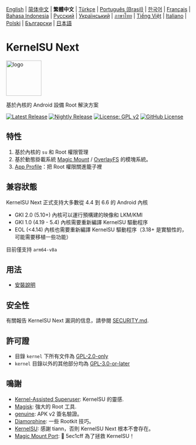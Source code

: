 [English](README.md) | [简体中文](README_CN.md) | **繁體中文** | [Türkçe](README_TR.md) | [Português (Brasil)](README_PT-BR.md) | [한국어](README_KO.md) | [Français](README_FR.md) | [Bahasa Indonesia](README_ID.md) | [Русский](README_RU.md) | [Український](README_UA.md) | [ภาษาไทย](README_TH.md) | [Tiếng Việt](README_VI.md) | [Italiano](README_IT.md) | [Polski](README_PL.md) | [Български](README_BG.md) | [日本語](README_JA.md)

# KernelSU Next

<img src="/assets/kernelsu_next.png" style="width: 96px;" alt="logo">

基於內核的 Android 設備 Root 解決方案

[![Latest Release](https://img.shields.io/github/v/release/KernelSU-Next/KernelSU-Next?label=Release&logo=github)](https://github.com/KernelSU-Next/KernelSU-Next/releases/latest)
[![Nightly Release](https://img.shields.io/badge/Nightly%20Release-gray?logo=hackthebox&logoColor=fff)](https://nightly.link/KernelSU-Next/KernelSU-Next/workflows/build-manager-ci/next/Manager)
[![License: GPL v2](https://img.shields.io/badge/License-GPL%20v2-orange.svg?logo=gnu)](https://www.gnu.org/licenses/old-licenses/gpl-2.0.en.html)
[![GitHub License](https://img.shields.io/github/license/KernelSU-Next/KernelSU-Next?logo=gnu)](/LICENSE)

## 特性

1. 基於內核的 `su` 和 Root 權限管理
2. 基於動態掛載系統 [Magic Mount](https://topjohnwu.github.io/Magisk/details.html#magic-mount) / [OverlayFS](https://en.wikipedia.org/wiki/OverlayFS) 的模塊系統。
3. [App Profile](https://kernelsu.org/zh_CN/guide/app-profile.html)：把 Root 權限關進籠子裡

## 兼容狀態

KernelSU Next 正式支持大多數從 4.4 到 6.6 的 Android 內核
 - GKI 2.0 (5.10+) 內核可以運行預構建的映像和 LKM/KMI
 - GKI 1.0 (4.19 - 5.4) 內核需要重新編譯 KernelSU 驅動程序
 - EOL (<4.14) 內核也需要重新編譯 KernelSU 驅動程序（3.18+ 是實驗性的，可能需要移植一些功能）

目前僅支持 `arm64-v8a`

## 用法

- [安裝說明](https://KernelSU-Next.github.io/KernelSU-Next/)

## 安全性

有關報告 KernelSU Next 漏洞的信息，請參閱 [SECURITY.md](/SECURITY.md).

## 許可證

- 目錄 `kernel` 下所有文件為 [GPL-2.0-only](https://www.gnu.org/licenses/old-licenses/gpl-2.0.en.html)
- `kernel` 目錄以外的其他部分均為 [GPL-3.0-or-later](https://www.gnu.org/licenses/gpl-3.0.html)

## 鳴謝

- [Kernel-Assisted Superuser](https://git.zx2c4.com/kernel-assisted-superuser/about/): KernelSU 的靈感.
- [Magisk](https://github.com/topjohnwu/Magisk): 強大的 Root 工具.
- [genuine](https://github.com/brevent/genuine/): APK v2 簽名驗證。
- [Diamorphine](https://github.com/m0nad/Diamorphine): 一些 Rootkit 技巧。
- [KernelSU](https://github.com/tiann/KernelSU): 感謝 tiann，否則 KernelSU Next 根本不會存在。
- [Magic Mount Port](https://github.com/5ec1cff/KernelSU/blob/main/userspace/ksud/src/magic_mount.rs): 💜 5ec1cff 為了拯救 KernelSU！

